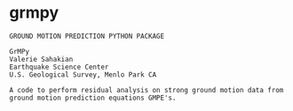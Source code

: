 # grmpy

	GROUND MOTION PREDICTION PYTHON PACKAGE

	GrMPy
	Valerie Sahakian
	Earthquake Science Center
	U.S. Geological Survey, Menlo Park CA

	A code to perform residual analysis on strong ground motion data from ground motion prediction equations GMPE's. 
	
